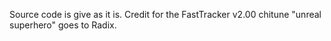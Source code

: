 Source code is give as it is.
Credit for the FastTracker v2.00 chitune "unreal superhero" goes to Radix.
